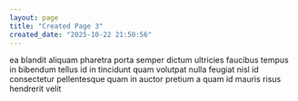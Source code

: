 ```yaml
---
layout: page
title: "Created Page 3"
created_date: "2025-10-22 21:50:56"
---
```


ea blandit aliquam pharetra porta semper dictum ultricies faucibus tempus in bibendum tellus id in tincidunt quam volutpat nulla feugiat nisl id consectetur pellentesque quam in auctor pretium a quam id mauris risus hendrerit velit 
